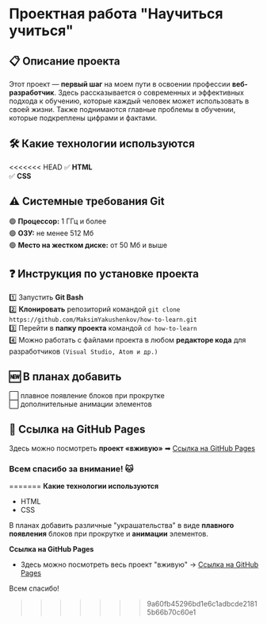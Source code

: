# Проектная работа "Научиться учиться"

## 📋 Описание проекта
Этот проект — **первый шаг** на моем пути в освоении профессии **веб-разработчик**. Здесь рассказывается о современных и эффективных подхода к обучению, которые
каждый человек может использовать в своей жизни. Также поднимаются главные проблемы в обучении, которые подкреплены цифрами и фактами.

## 🛠 Какие технологии используются

<<<<<<< HEAD
✅ **HTML**  
✅ **CSS**

## ⚠️ Системные требования Git

🟢 **Процессор:** 1 ГГц и более  
🟢 **ОЗУ:** не менее 512 Мб  
🟢 **Место на жестком диске:** от 50 Мб и выше

## ❓ Инструкция по установке проекта

1️⃣ Запустить **Git Bash**  
2️⃣ **Клонировать** репозиторий командой `git clone https://github.com/MaksimYakushenkov/how-to-learn.git`  
3️⃣ Перейти в **папку проекта** командой `cd how-to-learn`  
4️⃣ Можно работать с файлами проекта в любом **редакторе кода** для разработчиков `(Visual Studio, Atom и др.)`

## 🆕 В планах добавить

⬜ плавное появление блоков при прокрутке  
⬜ дополнительные анимации элементов

## 🔗 Ссылка на GitHub Pages
Здесь можно посмотреть **проект «вживую»** ➡ [Ссылка на GitHub Pages](https://maksimyakushenkov.github.io/how-to-learn/)

### Всем спасибо за внимание! 🐱
=======
**Какие технологии используются**

* HTML
* CSS

В планах добавить различные "украшательства" в виде **плавного появления** блоков при прокрутке и **анимации** элементов.

**Ссылка на GitHub Pages**
* Здесь можно посмотреть весь проект "вживую" -> [Ссылка на GitHub Pages](https://maksimyakushenkov.github.io/how-to-learn/)

Всем спасибо!
>>>>>>> 9a60fb45296bd1e6c1adbcde21815b66b70c60e1
